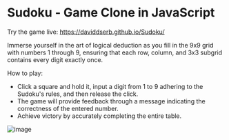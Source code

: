# Sudoku - Game Clone in JavaScript

Try the game live: https://daviddserb.github.io/Sudoku/

Immerse yourself in the art of logical deduction as you fill in the 9x9 grid with numbers 1 through 9, ensuring that each row, column, and 3x3 subgrid contains every digit exactly once.

How to play:
- Click a square and hold it, input a digit from 1 to 9 adhering to the Sudoku's rules, and then release the click.
- The game will provide feedback through a message indicating the correctness of the entered number.
- Achieve victory by accurately completing the entire table.

![image](https://github.com/daviddserb/Sudoku/assets/83017887/e99e976d-7a93-49ec-82d6-1281119ed47b)
